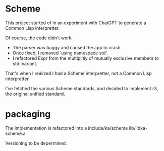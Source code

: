 # Scheme
This project started of in an experiment with ChatGPT to generate a Common Lisp interpretter.

Of course, the code didn't work.
  * The parser was buggy and caused the app to crash.
  * Once fixed, I removed 'using namespace std'.
  * I refactored Expr from the multiplitiy of mutually exclusive members to std::variant.

That's when I realized I had a Scheme interpretter, not a Common Lisp interpretter.

I've fetched the various Scheme standards, and decided to implement r3, the original unified standard.

# packaging
The implementation is refactored into a include/ka/scheme lib/libka-scheme.a

Versioning to be depermined.
